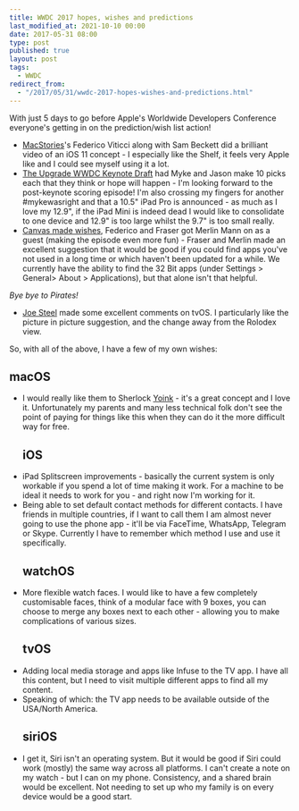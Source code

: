 ```yaml
---
title: WWDC 2017 hopes, wishes and predictions
last_modified_at: 2021-10-10 00:00
date: 2017-05-31 08:00
type: post
published: true
layout: post
tags:
  - WWDC
redirect_from:
  - "/2017/05/31/wwdc-2017-hopes-wishes-and-predictions.html"
---
```

With just 5 days to go before Apple's Worldwide Developers Conference everyone's getting in on the prediction/wish list action!  

<!--more-->

<ul>
<li>
<a href="https://www.macstories.net/stories/ios-11-ipad-wishes-and-concept-video">MacStories</a>'s Federico Viticci along with Sam Beckett did a brilliant video of an iOS 11 concept - I especially like the Shelf, it feels very Apple like and I could see myself using it a lot.  
</li>
<li>
<a href="https://www.relay.fm/upgrade/143">The Upgrade WWDC Keynote Draft</a> had Myke and Jason make 10 picks each that they think or hope will happen - I'm looking forward to the post-keynote scoring episode! I'm also crossing my fingers for another #mykewasright and that a 10.5" iPad Pro is announced - as much as I love my 12.9", if the iPad Mini is indeed dead I would like to consolidate to one device and 12.9" is too large whilst the 9.7" is too small really.  
</li>
<li>
<a href="https://www.relay.fm/canvas/36">Canvas made wishes</a>, Federico and Fraser got Merlin Mann on as a guest (making the episode even more fun) - Fraser and Merlin made an excellent suggestion that it would be good if you could find apps you've not used in a long time or which haven't been updated for a while. We currently have the ability to find the 32 Bit apps (under Settings &gt; General&gt; About &gt; Applications), but that alone isn't that helpful.  
</li>
</ul>



_Bye bye to Pirates!_  
<ul>
<li><a href="http://joe-steel.com/2017-05-26-WWDC-2017-Wish-List-tvOS.html">Joe Steel</a> made some excellent comments on tvOS. I particularly like the picture in picture suggestion, and the change away from the Rolodex view.  </li>
</ul>
So, with all of the above, I have a few of my own wishes:  
<h2>macOS</h2>
<ul>
<li>I would really like them to Sherlock <a href="http://eternalstorms.at/yoink/Yoink_-_Simplify_and_Improve_Drag_and_Drop_on_your_Mac/Yoink_-_Simplify_drag_and_drop_on_your_Mac.html">Yoink</a> - it's a great concept and I love it. Unfortunately my parents and many less technical folk don't see the point of paying for things like this when they can do it the more difficult way for free.


<h2>iOS</h2>
</li>
<li>iPad Splitscreen improvements - basically the current system is only workable if you spend a lot of time making it work. For a machine to be ideal it needs to work for you - and right now I'm working for it.  </li>
<li>Being able to set default contact methods for different contacts. I have friends in multiple countries, if I want to call them I am almost never going to use the phone app - it'll be via FaceTime, WhatsApp, Telegram or Skype. Currently I have to remember which method I use and use it specifically.


<h2>watchOS</h2>
</li>
<li>More flexible watch faces. I would like to have a few completely customisable faces, think of a modular face with 9 boxes, you can choose to merge any boxes next to each other - allowing you to make complications of various sizes.


<h2>tvOS</h2>
</li>
<li>Adding local media storage and apps like Infuse to the TV app. I have all this content, but I need to visit multiple different apps to find all my content.    </li>
<li>Speaking of which: the TV app needs to be available outside of the USA/North America.


<h2>siriOS</h2>
</li>
<li>I get it, Siri isn't an operating system. But it would be good if Siri could work (mostly) the same way across all platforms. I can't create a note on my watch - but I can on my phone. Consistency, and a shared brain would be excellent. Not needing to set up who my family is on every device would be a good start.</li>
</ul>
